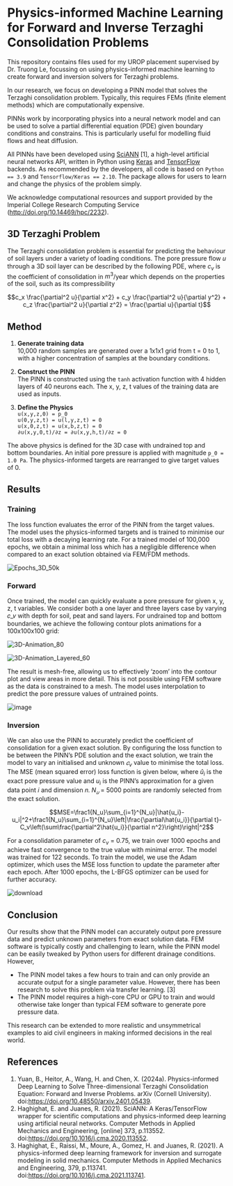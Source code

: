 # Physics-informed Machine Learning for Forward and Inverse Terzaghi Consolidation Problems

This repository contains files used for my UROP placement supervised by Dr. Truong Le, focussing on using physics-informed machine learning to create forward and inversion solvers for Terzaghi problems.

In our research, we focus on developing a PINN model that solves the Terzaghi consolidation problem. Typically, this requires FEMs (finite element methods) which are computationally expensive.

PINNs work by incorporating physics into a neural network model and can be used to solve a partial differential equation (PDE) given boundary conditions and constrains. This is particularly useful for modelling fluid flows and heat diffusion. 

All PINNs have been developed using [SciANN](https://github.com/sciann/) [1], a high-level artificial neural networks API, written in Python using [Keras](https://keras.io/) and [TensorFlow](https://www.tensorflow.org/) backends. As recommended by the developers, all code is based on `Python == 3.9` and `Tensorflow/Keras == 2.10`. The package allows for users to learn and change the physics of the problem simply.

We acknowledge computational resources and support provided by the Imperial College Research Computing Service (http://doi.org/10.14469/hpc/2232).

## 3D Terzaghi Problem

The Terzaghi consolidation problem is essential for predicting the behaviour of soil layers under a variety of loading conditions. The pore pressure flow 𝑢 through a 3D soil layer can be described by the following PDE, where $c_{v}$ is the coefficient of consolidation in $m^{3}$/year which depends on the properties of the soil, such as its compressibility

$$c_x \frac{\partial^2 u}{\partial x^2} + c_y \frac{\partial^2 u}{\partial y^2} + c_z \frac{\partial^2 u}{\partial z^2} = \frac{\partial u}{\partial t}$$

## Method

1. **Generate training data**  
   10,000 random samples are generated over a 1x1x1 grid from t = 0 to 1, with a higher concentration of samples at the boundary conditions.

2. **Construct the PINN**  
   The PINN is constructed using the `tanh` activation function with 4 hidden layers of 40 neurons each. The x, y, z, t values of the training data are used as inputs.

3. **Define the Physics**  
   `u(x,y,z,0) = p_0`  
   `u(0,y,z,t) = u(l,y,z,t) = 0`  
   `u(x,0,z,t) = u(x,b,z,t) = 0`  
   `∂u(x,y,0,t)/∂z = ∂u(x,y,h,t)/∂z = 0`

The above physics is defined for the 3D case with undrained top and bottom boundaries. An initial pore pressure is applied with magnitude `p_0 = 1.0 Pa`. The physics-informed targets are rearranged to give target values of 0.

## Results

### Training

The loss function evaluates the error of the PINN from the target values. The model uses the physics-informed targets and is trained to minimise our total loss with a decaying learning rate. For a trained model of 100,000 epochs, we obtain a minimal loss which has a negligible difference when compared to an exact solution obtained via FEM/FDM methods.

![Epochs_3D_50k](https://github.com/user-attachments/assets/09091535-44ea-455c-ab98-5acacf116e1e)

### Forward

Once trained, the model can quickly evaluate a pore pressure for given x, y, z, t variables. We consider both a one layer and three layers case by varying 𝑐_𝑣 with depth for soil, peat and sand layers. For undrained top and bottom boundaries, we achieve the following contour plots animations for a 100x100x100 grid:

![3D-Animation_80](https://github.com/user-attachments/assets/93f26311-7af9-44e1-bd5a-056667739eb6)

![3D-Animation_Layered_60](https://github.com/user-attachments/assets/d602549d-0811-4aef-91e4-3dd707ba1cdc)

The result is mesh-free, allowing us to effectively ‘zoom’ into the contour plot and view areas in more detail. This is not possible using FEM software as the data is constrained to a mesh. The model uses interpolation to predict the pore pressure values of untrained points.

![image](https://github.com/user-attachments/assets/10b9d76f-37af-4fc4-ba35-e84062bc2ee3)


### Inversion

We can also use the PINN to accurately predict the coefficient of consolidation for a given exact solution. By configuring the loss function to be between the PINN’s PDE solution and the exact solution, we train the model to vary an initialised and unknown $𝑐_{v}$ value to minimise the total loss. The MSE (mean squared error) loss function is given below, where $û_{i}$ is the exact pore pressure value and $u_{i}$  is the PINN’s approximation for a given data point 𝑖 and dimension 𝑛. $N_{𝑢}$  = 5000 points are randomly selected from the exact solution.

$$MSE=\frac1{N_u}\sum_{i=1}^{N_u}|\hat{u_i}-u_i|^2+\frac1{N_u}\sum_{i=1}^{N_u}\left|\frac{\partial\hat{u_i}}{\partial t}-C_v\left(\sum\frac{\partial^2\hat{u_i}}{\partial n^2}\right)\right|^2$$

For a consolidation parameter of $c_{v}$ = 0.75, we train over 1000 epochs and achieve fast convergence to the true value with minimal error. The model was trained for 122 seconds. To train the model, we use the Adam optimizer, which uses the MSE loss function to update the parameter after each epoch. After 1000 epochs, the L-BFGS optimizer can be used for further accuracy.

![download](https://github.com/user-attachments/assets/2eabd0ac-5d78-4b16-9c68-d5bb2725a5b1)

## Conclusion

Our results show that the PINN model can accurately output pore pressure data and predict unknown parameters from exact solution data. FEM software is typically costly and challenging to learn, while the PINN model can be easily tweaked by Python users for different drainage conditions. However,

-  The PINN model takes a few hours to train and can only provide an accurate output for a single parameter value. However, there has been research to solve this problem via transfer learning. [3]
-  The PINN model requires a high-core CPU or GPU to train and would otherwise take longer than typical FEM software to generate pore pressure data.

This research can be extended to more realistic and unsymmetrical examples to aid civil engineers in making informed decisions in the real world.

## References

1.  Yuan, B., Heitor, A., Wang, H. and Chen, X. (2024a). Physics-informed Deep Learning to Solve Three-dimensional Terzaghi Consolidation Equation: Forward and Inverse Problems. arXiv (Cornell University). doi:https://doi.org/10.48550/arxiv.2401.05439.
2.  Haghighat, E. and Juanes, R. (2021). SciANN: A Keras/TensorFlow wrapper for scientific computations and physics-informed deep learning using artificial neural networks. Computer Methods in Applied Mechanics and Engineering, [online] 373, p.113552. doi:https://doi.org/10.1016/j.cma.2020.113552.
3.  Haghighat, E., Raissi, M., Moure, A., Gomez, H. and Juanes, R. (2021). A physics-informed deep learning framework for inversion and surrogate modeling in solid mechanics. Computer Methods in Applied Mechanics and Engineering, 379, p.113741. doi:https://doi.org/10.1016/j.cma.2021.113741.
